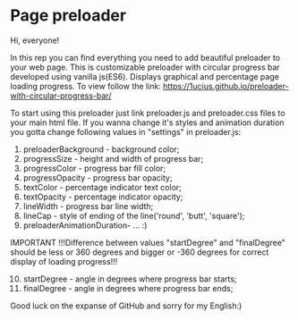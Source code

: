 # Page preloader
Hi, everyone!

In this rep you can find everything you need to add beautiful preloader to your web page. 
This is customizable preloader with circular progress bar developed using vanilla js(ES6). Displays graphical and percentage page loading progress.
To view follow the link: https://1ucius.github.io/preloader-with-circular-progress-bar/

To start using this preloader just link preloader.js and preloader.css files to your main html file. If you wanna change it's styles and animation duration you gotta change following values in "settings" in preloader.js:
1. preloaderBackground - background color;
2. progressSize - height and width of progress bar;
3. progressColor - progress bar fill color;
4. progressOpacity - progress bar opacity;
5. textColor - percentage indicator text color;
6. textOpacity - percentage indicator opacity;
7. lineWidth - progress bar line width;
8. lineCap - style of ending of the line('round', 'butt', 'square');
9. preloaderAnimationDuration- ... :)

IMPORTANT !!!Difference between values "startDegree" and "finalDegree" should be less or 360 degrees and bigger or -360 degrees for correct
display of loading progress!!!

10. startDegree - angle in degrees where progress bar starts; 
11. finalDegree - angle in degrees where progress bar ends; 

Good luck on the expanse of GitHub and sorry for my English:)
